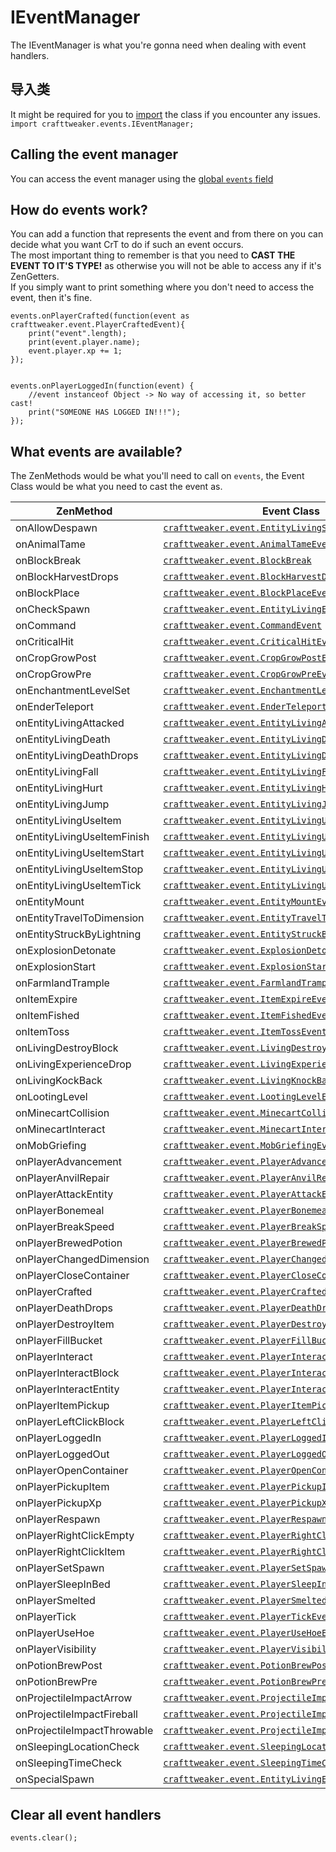 # IEventManager

The IEventManager is what you're gonna need when dealing with event handlers.

## 导入类

It might be required for you to [import](/AdvancedFunctions/Import/) the class if you encounter any issues.  
`import crafttweaker.events.IEventManager;`

## Calling the event manager

You can access the event manager using the [global `events` field](/Vanilla/Global_Functions/)

## How do events work?

You can add a function that represents the event and from there on you can decide what you want CrT to do if such an event occurs.  
The most important thing to remember is that you need to **CAST THE EVENT TO IT'S TYPE!** as otherwise you will not be able to access any if it's ZenGetters.  
If you simply want to print something where you don't need to access the event, then it's fine.

```zenscript
events.onPlayerCrafted(function(event as crafttweaker.event.PlayerCraftedEvent){
    print("event".length);
    print(event.player.name);
    event.player.xp += 1;
});


events.onPlayerLoggedIn(function(event) {
    //event instanceof Object -> No way of accessing it, so better cast!
    print("SOMEONE HAS LOGGED IN!!!");
});
```

## What events are available?

The ZenMethods would be what you'll need to call on `events`, the Event Class would be what you need to cast the event as.

| ZenMethod                   | Event Class                                                                                              |
| --------------------------- | -------------------------------------------------------------------------------------------------------- |
| onAllowDespawn              | [`crafttweaker.event.EntityLivingSpawnEvent`](/Vanilla/Events/Events/EntityLivingSpawn/)                 |
| onAnimalTame                | [`crafttweaker.event.AnimalTameEvent`](/Vanilla/Events/Events/AnimalTame/)                               |
| onBlockBreak                | [`crafttweaker.event.BlockBreak`](/Vanilla/Events/Events/BlockBreak/)                                    |
| onBlockHarvestDrops         | [`crafttweaker.event.BlockHarvestDrops`](/Vanilla/Events/Events/BlockHarvestDrops/)                      |
| onBlockPlace                | [`crafttweaker.event.BlockPlaceEvent`](/Vanilla/Events/Events/BlockPlace/)                               |
| onCheckSpawn                | [`crafttweaker.event.EntityLivingExtendedSpawnEvent`](/Vanilla/Events/Events/EntityLivingSpawn/)         |
| onCommand                   | [`crafttweaker.event.CommandEvent`](/Vanilla/Events/Events/CommandEvent/)                                |
| onCriticalHit               | [`crafttweaker.event.CriticalHitEvent`](/Vanilla/Events/Events/CriticalHit/)                             |
| onCropGrowPost              | [`crafttweaker.event.CropGrowPostEvent`](/Vanilla/Events/Events/CropGrowPost/)                           |
| onCropGrowPre               | [`crafttweaker.event.CropGrowPreEvent`](/Vanilla/Events/Events/CropGrowPre/)                             |
| onEnchantmentLevelSet       | [`crafttweaker.event.EnchantmentLevelSetEvent`](/Vanilla/Events/Events/EnchantmentLevelSet/)             |
| onEnderTeleport             | [`crafttweaker.event.EnderTeleportEvent`](/Vanilla/Events/Events/EnderTeleport/)                         |
| onEntityLivingAttacked      | [`crafttweaker.event.EntityLivingAttackedEvent`](/Vanilla/Events/Events/EntityLivingAttacked/)           |
| onEntityLivingDeath         | [`crafttweaker.event.EntityLivingDeathEvent`](/Vanilla/Events/Events/EntityLivingDeath/)                 |
| onEntityLivingDeathDrops    | [`crafttweaker.event.EntityLivingDeathDropsEvent`](/Vanilla/Events/Events/EntityLivingDeathDrops/)       |
| onEntityLivingFall          | [`crafttweaker.event.EntityLivingFallEvent`](/Vanilla/Events/Events/EntityLivingFall/)                   |
| onEntityLivingHurt          | [`crafttweaker.event.EntityLivingHurtEvent`](/Vanilla/Events/Events/EntityLivingHurt/)                   |
| onEntityLivingJump          | [`crafttweaker.event.EntityLivingJumpEvent`](/Vanilla/Events/Events/EntityLivingJump/)                   |
| onEntityLivingUseItem       | [`crafttweaker.event.EntityLivingUseItemEvent.All`](/Vanilla/Events/Events/LivingEntityUseItem/)         |
| onEntityLivingUseItemFinish | [`crafttweaker.event.EntityLivingUseItemEvent.Finish`](/Vanilla/Events/Events/LivingEntityUseItem/)      |
| onEntityLivingUseItemStart  | [`crafttweaker.event.EntityLivingUseItemEvent.Start`](/Vanilla/Events/Events/LivingEntityUseItem/)       |
| onEntityLivingUseItemStop   | [`crafttweaker.event.EntityLivingUseItemEvent.Stop`](/Vanilla/Events/Events/LivingEntityUseItem/)        |
| onEntityLivingUseItemTick   | [`crafttweaker.event.EntityLivingUseItemEvent.Tick`](/Vanilla/Events/Events/LivingEntityUseItem/)        |
| onEntityMount               | [`crafttweaker.event.EntityMountEvent`](/Vanilla/Events/Events/EntityMount/)                             |
| onEntityTravelToDimension   | [`crafttweaker.event.EntityTravelToDimensionEvent`](/Vanilla/Events/Events/EntityTravelToDimension/)     |
| onEntityStruckByLightning   | [`crafttweaker.event.EntityStruckByLightningEvent`](/Vanilla/Events/Events/EntityStruckByLightning/)     |
| onExplosionDetonate         | [`crafttweaker.event.ExplosionDetonateEvent`](/Vanilla/Events/Events/ExplosionDetonate/)                 |
| onExplosionStart            | [`crafttweaker.event.ExplosionStartEvent`](/Vanilla/Events/Events/ExplosionStart/)                       |
| onFarmlandTrample           | [`crafttweaker.event.FarmlandTrampleEvent`](/Vanilla/Events/Events/FarmlandTrample/)                     |
| onItemExpire                | [`crafttweaker.event.ItemExpireEvent`](/Vanilla/Events/Events/ItemExpire/)                               |
| onItemFished                | [`crafttweaker.event.ItemFishedEvent`](/Vanilla/Events/Events/ItemFished/)                               |
| onItemToss                  | [`crafttweaker.event.ItemTossEvent`](/Vanilla/Events/Events/ItemToss/)                                   |
| onLivingDestroyBlock        | [`crafttweaker.event.LivingDestroyBlockEvent`](/Vanilla/Events/Events/LivingDestroyBlock/)               |
| onLivingExperienceDrop      | [`crafttweaker.event.LivingExperienceDropEvent`](/Vanilla/Events/Events/LivingExperienceDrop/)           |
| onLivingKockBack            | [`crafttweaker.event.LivingKnockBackEvent`](/Vanilla/Events/Events/LivingKnockBack/)                     |
| onLootingLevel              | [`crafttweaker.event.LootingLevelEvent`](/Vanilla/Events/Events/LootingLevel/)                           |
| onMinecartCollision         | [`crafttweaker.event.MinecartCollisionEvent`](/Vanilla/Events/Events/MinecartCollision/)                 |
| onMinecartInteract          | [`crafttweaker.event.MinecartInteractEvent`](/Vanilla/Events/Events/MinecartInteract/)                   |
| onMobGriefing               | [`crafttweaker.event.MobGriefingEvent`](/Vanilla/Events/Events/MobGriefing/)                             |
| onPlayerAdvancement         | [`crafttweaker.event.PlayerAdvancement`](/Vanilla/Events/Events/PlayerAdvancement/)                      |
| onPlayerAnvilRepair         | [`crafttweaker.event.PlayerAnvilRepair`](/Vanilla/Events/Events/PlayerAnvilRepair/)                      |
| onPlayerAttackEntity        | [`crafttweaker.event.PlayerAttackEntityEvent`](/Vanilla/Events/Events/PlayerAttackEntity/)               |
| onPlayerBonemeal            | [`crafttweaker.event.PlayerBonemealEvent`](/Vanilla/Events/Events/PlayerBonemeal/)                       |
| onPlayerBreakSpeed          | [`crafttweaker.event.PlayerBreakSpeed`](/Vanilla/Events/Events/PlayerBreakSpeed/)                        |
| onPlayerBrewedPotion        | [`crafttweaker.event.PlayerBrewedPotion`](/Vanilla/Events/Events/PlayerBrewedPotion/)                    |
| onPlayerChangedDimension    | [`crafttweaker.event.PlayerChangedDimensionEvent`](/Vanilla/Events/Events/PlayerChangedDimension/)       |
| onPlayerCloseContainer      | [`crafttweaker.event.PlayerCloseContainerEvent`](/Vanilla/Events/Events/PlayerCloseContainer/)           |
| onPlayerCrafted             | [`crafttweaker.event.PlayerCraftedEvent`](/Vanilla/Events/Events/PlayerCrafted/)                         |
| onPlayerDeathDrops          | [`crafttweaker.event.PlayerDeathDropsEvent`](/Vanilla/Events/Events/PlayerDeathDrops/)                   |
| onPlayerDestroyItem         | [`crafttweaker.event.PlayerDestroyItem`](/Vanilla/Events/Events/PlayerDestroyItem/)                      |
| onPlayerFillBucket          | [`crafttweaker.event.PlayerFillBucketEvent`](/Vanilla/Events/Events/PlayerFillBucket/)                   |
| onPlayerInteract            | [`crafttweaker.event.PlayerInteractEvent`](/Vanilla/Events/Events/PlayerInteract/)                       |
| onPlayerInteractBlock       | [`crafttweaker.event.PlayerInteractBlockEvent`](/Vanilla/Events/Events/PlayerInteractBlock/)             |
| onPlayerInteractEntity      | [`crafttweaker.event.PlayerInteractEntityEvent`](/Vanilla/Events/Events/PlayerInteractEntity/)           |
| onPlayerItemPickup          | [`crafttweaker.event.PlayerItemPickupEvent`](/Vanilla/Events/Events/PlayerItemPickup/)                   |
| onPlayerLeftClickBlock      | [`crafttweaker.event.PlayerLeftClickBlockEvent`](/Vanilla/Events/Events/PlayerLeftClickBlock/)           |
| onPlayerLoggedIn            | [`crafttweaker.event.PlayerLoggedInEvent`](/Vanilla/Events/Events/PlayerLoggedIn/)                       |
| onPlayerLoggedOut           | [`crafttweaker.event.PlayerLoggedOutEvent`](/Vanilla/Events/Events/PlayerLoggedOut/)                     |
| onPlayerOpenContainer       | [`crafttweaker.event.PlayerOpenContainerEvent`](/Vanilla/Events/Events/PlayerOpenContainer/)             |
| onPlayerPickupItem          | [`crafttweaker.event.PlayerPickupItemEvent`](/Vanilla/Events/Events/PlayerPickupItem/)                   |
| onPlayerPickupXp            | [`crafttweaker.event.PlayerPickupXpEvent`](/Vanilla/Events/Events/PlayerPickupXp/)                       |
| onPlayerRespawn             | [`crafttweaker.event.PlayerRespawnEvent`](/Vanilla/Events/Events/PlayerRespawn/)                         |
| onPlayerRightClickEmpty     | [`crafttweaker.event.PlayerRightClickEmptyEvent`](/Vanilla/Events/Events/PlayerRightClickEmpty/)         |
| onPlayerRightClickItem      | [`crafttweaker.event.PlayerRightClickItemEvent`](/Vanilla/Events/Events/PlayerRightClickItem/)           |
| onPlayerSetSpawn            | [`crafttweaker.event.PlayerSetSpawn`](/Vanilla/Events/Events/PlayerSetSpawn/)                            |
| onPlayerSleepInBed          | [`crafttweaker.event.PlayerSleepInBedEvent`](/Vanilla/Events/Events/PlayerSleepInBed/)                   |
| onPlayerSmelted             | [`crafttweaker.event.PlayerSmeltedEvent`](/Vanilla/Events/Events/PlayerSmelted/)                         |
| onPlayerTick                | [`crafttweaker.event.PlayerTickEvent`](/Vanilla/Events/Events/PlayerTick/)                               |
| onPlayerUseHoe              | [`crafttweaker.event.PlayerUseHoeEvent`](/Vanilla/Events/Events/PlayerUseHoe/)                           |
| onPlayerVisibility          | [`crafttweaker.event.PlayerVisibilityEvent`](/Vanilla/Events/Events/PlayerVisibility/)                   |
| onPotionBrewPost            | [`crafttweaker.event.PotionBrewPostEvent`](/Vanilla/Events/Events/PotionBrewPost/)                       |
| onPotionBrewPre             | [`crafttweaker.event.PotionBrewPreEvent`](/Vanilla/Events/Events/PotionBrewPre/)                         |
| onProjectileImpactArrow     | [`crafttweaker.event.ProjectileImpactArrowEvent`](/Vanilla/Events/Events/ProjectileImpactArrow/)         |
| onProjectileImpactFireball  | [`crafttweaker.event.ProjectileImpactFireballEvent`](/Vanilla/Events/Events/ProjectileImpactFireball/)   |
| onProjectileImpactThrowable | [`crafttweaker.event.ProjectileImpactThrowableEvent`](/Vanilla/Events/Events/ProjectileImpactThrowable/) |
| onSleepingLocationCheck     | [`crafttweaker.event.SleepingLocationCheckEvent`](/Vanilla/Events/Events/SleepingLocationCheck/)         |
| onSleepingTimeCheck         | [`crafttweaker.event.SleepingTimeCheckEvent`](/Vanilla/Events/Events/SleepingTimeCheck/)                 |
| onSpecialSpawn              | [`crafttweaker.event.EntityLivingExtendedSpawnEvent`](/Vanilla/Events/Events/EntityLivingSpawn/)         |

## Clear all event handlers

```zenscript
events.clear();
```